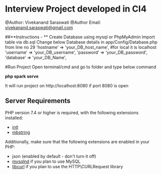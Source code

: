 # Interview Project developed in CI4
@Author: Vivekanand Saraswati
@Author Email: vivekanand.saraswati@gmail.com

##**Instructions - **
Create Database using mysql or PhpMyAdmin
Import table via db.sql
Change below Database details in app/Config/Database.php from line no 29
'hostname' => 'your_DB_host_name', #for local it is localhost
'username' => 'your_DB_username',
'password' => 'your_DB_password',
'database' => 'your_DB_Name',

#Run Project
Open terminal/cmd and go to folder and type below command

**php spark serve**


It will run project on http://localhost:8080 if port 8080 is open

## Server Requirements

PHP version 7.4 or higher is required, with the following extensions installed:

- [intl](http://php.net/manual/en/intl.requirements.php)
- [mbstring](http://php.net/manual/en/mbstring.installation.php)

Additionally, make sure that the following extensions are enabled in your PHP:

- json (enabled by default - don't turn it off)
- [mysqlnd](http://php.net/manual/en/mysqlnd.install.php) if you plan to use MySQL
- [libcurl](http://php.net/manual/en/curl.requirements.php) if you plan to use the HTTP\CURLRequest library
